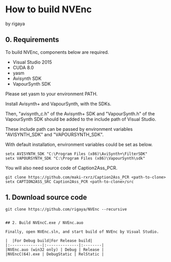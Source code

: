 
# How to build NVEnc
by rigaya  

## 0. Requirements
To build NVEnc, components below are required.

- Visual Studio 2015
- CUDA 8.0
- yasm
- Avisynth SDK
- VapourSynth SDK

Please set yasm to your environment PATH.

Install Avisynth+ and VapourSynth, with the SDKs.

Then, "avisynth_c.h" of the Avisynth+ SDK and "VapourSynth.h" of the VapourSynth SDK should be added to the include path of Visual Studio.

These include path can be passed by environment variables "AVISYNTH_SDK" and "VAPOURSYNTH_SDK".

With default installation, environment variables could be set as below.
```Batchfile
setx AVISYNTH_SDK "C:\Program Files (x86)\AviSynth+\FilterSDK"
setx VAPOURSYNTH_SDK "C:\Program Files (x86)\VapourSynth\sdk"
```

You will also need source code of Caption2Ass_PCR.

```Batchfile
git clone https://github.com/maki-rxrz/Caption2Ass_PCR <path-to-clone>
setx CAPTION2ASS_SRC Caption2Ass_PCR <path-to-clone>/src
```

## 1. Download source code

```Batchfile
git clone https://github.com/rigaya/NVEnc --recursive
```
```

## 2. Build NVEncC.exe / NVEnc.auo

Finally, open NVEnc.sln, and start build of NVEnc by Visual Studio.

|  |For Debug build|For Release build|
|:--------------|:--------------|:--------|
|NVEnc.auo (win32 only) | Debug | Release |
|NVEncC(64).exe | DebugStatic | RelStatic |
